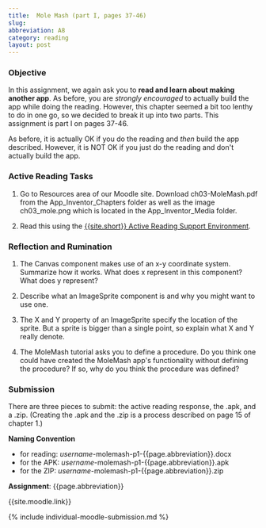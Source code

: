 ```yaml
---
title:  Mole Mash (part I, pages 37-46)
slug: 
abbreviation: A8
category: reading
layout: post
---
```


### Objective

In this assignment, we again ask you to **read and learn about making another app**. As before, you are *strongly encouraged* to actually build the app while doing the reading. However, this chapter seemed a bit too lenthy to do in one go, so we decided to break it up into two parts.  This assignment is part I on pages 37-46.

As before, it is actually OK if you do the reading and *then* build the app described. However, it is NOT OK if you just do the reading and don't actually build the app.

### Active Reading Tasks

1. Go to Resources area of our Moodle site.  Download ch03-MoleMash.pdf from the App_Inventor_Chapters folder as well as the image ch03_mole.png which is located in the App_Inventor_Media folder.

1. Read this using the [{{site.short}} Active Reading Support Environment]({{site.base}}/infra/active-reading-process/).

### Reflection and Rumination

1. The Canvas component makes use of an x-y coordinate system.  Summarize how it works.  What does x represent in this component?  What does y represent?

1. Describe what an ImageSprite component is and why you might want to use one.

1. The X and Y property of an ImageSprite specify the location of the sprite. But a sprite is bigger than a single point, so explain what X and Y really denote.

1. The MoleMash tutorial asks you to define a procedure.  Do you think one could have created the MoleMash app's functionality without defining the procedure?  If so, why do you think the procedure was defined?


### Submission

There are three pieces to submit: the active reading response, the .apk, and a .zip. (Creating the .apk and the .zip is a process described on page 15 of chapter 1.)

**Naming Convention**

* for reading: *username*-molemash-p1-{{page.abbreviation}}.docx
* for the APK: *username*-molemash-p1-{{page.abbreviation}}.apk
* for the ZIP: *username*-molemash-p1-{{page.abbreviation}}.zip

**Assignment**: {{page.abbreviation}}

{{site.moodle.link}}

{% include individual-moodle-submission.md %}

